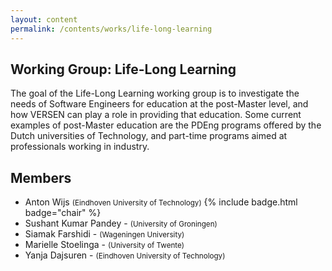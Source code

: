 ```yaml
---
layout: content
permalink: /contents/works/life-long-learning
---
```


## Working Group: Life-Long Learning

The goal of the Life-Long Learning working group is to investigate the needs of Software Engineers for education at the post-Master level, and how VERSEN can play a role in providing that education. Some current examples of post-Master education are the PDEng programs offered by the Dutch universities of Technology, and part-time programs aimed at professionals working in industry. 

## Members

* Anton Wijs <span style="font-size: smaller;">(Eindhoven University of Technology)</span> {% include badge.html badge="chair" %}
* Sushant Kumar Pandey - <span style="font-size: smaller;">(University of Groningen)</span>
* Siamak Farshidi - <span style="font-size: smaller;">(Wageningen University)</span>
* Marielle Stoelinga - <span style="font-size: smaller;">(University of Twente)</span>
* Yanja Dajsuren - <span style="font-size: smaller;">(Eindhoven University of Technology)</span>
